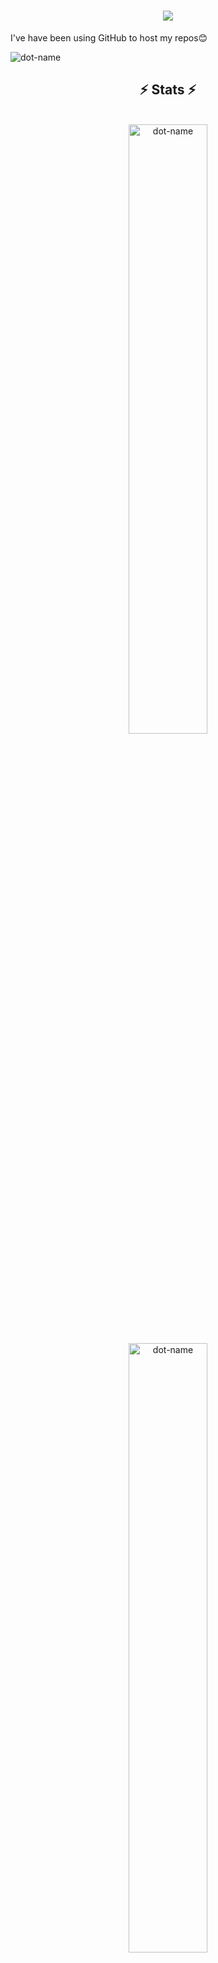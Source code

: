 <h1 align="center">
    <img src="https://readme-typing-svg.herokuapp.com/?font=Righteous&size=35&center=true&vCenter=true&width=500&height=70&duration=4000&lines=Hey+folks!+👋;+My+name+is+Virender+Prasad!;" />
</h1>

<p>I've have been using GitHub to host my repos😊</p>

<p align="left"> <img src="https://komarev.com/ghpvc/?username=Virenishere&label=Profile%20views&color=0e75b6&style=flat" alt="dot-name" /> </p>

<!--
<span><img  src="https://github-readme-stats.vercel.app/api/top-langs?username=Virenishere&show_icons=true&locale=en&layout=compact" alt="dot-name" width = "50%" />
<br>
<img src="https://github-readme-stats.vercel.app/api?username=Virenishere&show_icons=true&locale=en" alt="dot-name" width = "50%"/>
<br>
<img  src="https://github-readme-streak-stats.herokuapp.com/?user=Virenishere&" alt="dot-name" width = "50%" /></span>
-->

<h2 align="center">⚡ Stats ⚡</h2>
<br>
<div align=center>
<img  src="https://github-readme-stats.vercel.app/api/top-langs?username=Virenishere&show_icons=true&locale=en&layout=compact" alt="dot-name" width = "50%" />
<img src="https://github-readme-stats.vercel.app/api?username=Virenishere&show_icons=true&locale=en" alt="dot-name" width = "50%"/>
<br>
<img  src="https://github-readme-streak-stats.herokuapp.com/?user=Virenishere&" alt="dot-name" width = "50%" />
</div>











<!--
**Virenishere/Virenishere** is a ✨ _special_ ✨ repository because its `README.md` (this file) appears on your GitHub profile.

Here are some ideas to get you started:

- 🔭 I’m currently working on ...
- 🌱 I’m currently learning ...
- 👯 I’m looking to collaborate on ...
- 🤔 I’m looking for help with ...
- 💬 Ask me about ...
- 📫 How to reach me: ...
- 😄 Pronouns: ...
- ⚡ Fun fact: ...
-->
